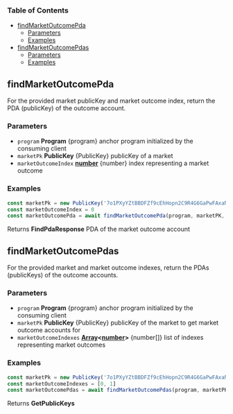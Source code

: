 <!-- Generated by documentation.js. Update this documentation by updating the source code. -->

### Table of Contents

*   [findMarketOutcomePda][1]
    *   [Parameters][2]
    *   [Examples][3]
*   [findMarketOutcomePdas][4]
    *   [Parameters][5]
    *   [Examples][6]

## findMarketOutcomePda

For the provided market publicKey and market outcome index, return the PDA (publicKey) of the outcome account.

### Parameters

*   `program` **Program** {program} anchor program initialized by the consuming client
*   `marketPk` **PublicKey** {PublicKey} publicKey of a market
*   `marketOutcomeIndex` **[number][7]** {number} index representing a market outcome

### Examples

```javascript
const marketPk = new PublicKey('7o1PXyYZtBBDFZf9cEhHopn2C9R4G6GaPwFAxaNWM33D')
const marketOutcomeIndex = 0
const marketOutcomePda = await findMarketOutcomePda(program, marketPK, marketOutcomeIndex)
```

Returns **FindPdaResponse** PDA of the market outcome account

## findMarketOutcomePdas

For the provided market and market outcome indexes, return the PDAs (publicKeys) of the outcome accounts.

### Parameters

*   `program` **Program** {program} anchor program initialized by the consuming client
*   `marketPk` **PublicKey** {PublicKey} publicKey of the market to get market outcome accounts for
*   `marketOutcomeIndexes` **[Array][8]<[number][7]>** {number\[]} list of indexes representing market outcomes

### Examples

```javascript
const marketPk = new PublicKey('7o1PXyYZtBBDFZf9cEhHopn2C9R4G6GaPwFAxaNWM33D')
const marketOutcomeIndexes = [0, 1]
const marketOutcomePdas = await findMarketOutcomePdas(program, marketPK, marketOutcomeIndexes)
```

Returns **GetPublicKeys**&#x20;

[1]: #findmarketoutcomepda

[2]: #parameters

[3]: #examples

[4]: #findmarketoutcomepdas

[5]: #parameters-1

[6]: #examples-1

[7]: https://developer.mozilla.org/docs/Web/JavaScript/Reference/Global_Objects/Number

[8]: https://developer.mozilla.org/docs/Web/JavaScript/Reference/Global_Objects/Array
